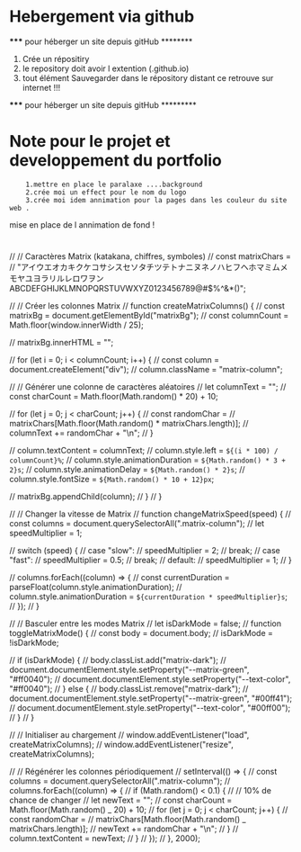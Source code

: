# Hebergement via github

**\*\*\*** pour héberger un site depuis gitHub \*\*\*\*\*\*\*\*

1. Crée un répositiry
2. le repository doit avoir l extention (.github.io)
3. tout élément Sauvegarder dans le répository distant ce retrouve sur internet !!!

**\*\*\*** pour héberger un site depuis gitHub \*\*\*\*\*\*\*\*\*

# Note pour le projet et developpement du portfolio

        1.mettre en place le paralaxe ....background
        2.crée moi un effect pour le nom du logo
        3.crée moi idem annimation pour la pages dans les couleur du site web .

mise en place de l annimation de fond !

#

// // Caractères Matrix (katakana, chiffres, symboles)
// const matrixChars =
// "アイウエオカキクケコサシスセソタチツテトナニヌネノハヒフヘホマミムメモヤユヨラリルレロワヲン ABCDEFGHIJKLMNOPQRSTUVWXYZ0123456789@#$%^&\*()";

// // Créer les colonnes Matrix
// function createMatrixColumns() {
// const matrixBg = document.getElementById("matrixBg");
// const columnCount = Math.floor(window.innerWidth / 25);

// matrixBg.innerHTML = "";

// for (let i = 0; i < columnCount; i++) {
// const column = document.createElement("div");
// column.className = "matrix-column";

// // Générer une colonne de caractères aléatoires
// let columnText = "";
// const charCount = Math.floor(Math.random() \* 20) + 10;

// for (let j = 0; j < charCount; j++) {
// const randomChar =
// matrixChars[Math.floor(Math.random() * matrixChars.length)];
// columnText += randomChar + "\n";
// }

// column.textContent = columnText;
// column.style.left = `${(i * 100) / columnCount}%`;
// column.style.animationDuration = `${Math.random() * 3 + 2}s`;
// column.style.animationDelay = `${Math.random() * 2}s`;
// column.style.fontSize = `${Math.random() * 10 + 12}px`;

// matrixBg.appendChild(column);
// }
// }

// // Changer la vitesse de Matrix
// function changeMatrixSpeed(speed) {
// const columns = document.querySelectorAll(".matrix-column");
// let speedMultiplier = 1;

// switch (speed) {
// case "slow":
// speedMultiplier = 2;
// break;
// case "fast":
// speedMultiplier = 0.5;
// break;
// default:
// speedMultiplier = 1;
// }

// columns.forEach((column) => {
// const currentDuration = parseFloat(column.style.animationDuration);
// column.style.animationDuration = `${currentDuration * speedMultiplier}s`;
// });
// }

// // Basculer entre les modes Matrix
// let isDarkMode = false;
// function toggleMatrixMode() {
// const body = document.body;
// isDarkMode = !isDarkMode;

// if (isDarkMode) {
// body.classList.add("matrix-dark");
// document.documentElement.style.setProperty("--matrix-green", "#ff0040");
// document.documentElement.style.setProperty("--text-color", "#ff0040");
// } else {
// body.classList.remove("matrix-dark");
// document.documentElement.style.setProperty("--matrix-green", "#00ff41");
// document.documentElement.style.setProperty("--text-color", "#00ff00");
// }
// }

// // Initialiser au chargement
// window.addEventListener("load", createMatrixColumns);
// window.addEventListener("resize", createMatrixColumns);

// // Régénérer les colonnes périodiquement
// setInterval(() => {
// const columns = document.querySelectorAll(".matrix-column");
// columns.forEach((column) => {
// if (Math.random() < 0.1) {
// // 10% de chance de changer
// let newText = "";
// const charCount = Math.floor(Math.random() _ 20) + 10;
// for (let j = 0; j < charCount; j++) {
// const randomChar =
// matrixChars[Math.floor(Math.random() _ matrixChars.length)];
// newText += randomChar + "\n";
// }
// column.textContent = newText;
// }
// });
// }, 2000);
